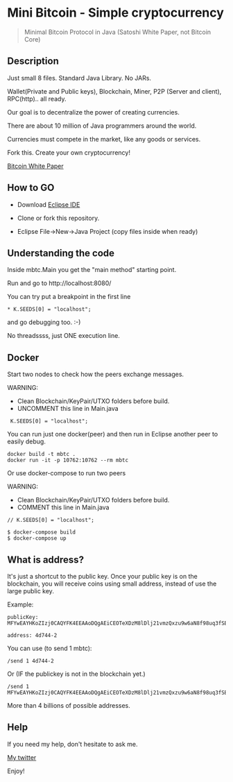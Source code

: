 # Mini Bitcoin - Simple cryptocurrency
> Minimal Bitcoin Protocol in Java (Satoshi White Paper, not Bitcoin Core)

## Description
Just small 8 files. Standard Java Library. No JARs.

Wallet(Private and Public keys), Blockchain, Miner, P2P (Server and client), RPC(http).. all ready.

Our goal is to decentralize the power of creating currencies. 

There are about 10 million of Java programmers around the world.

Currencies must compete in the market, like any goods or services. 

Fork this. Create your own cryptocurrency!

[Bitcoin White Paper](https://bitcoin.org/bitcoin.pdf)

## How to GO
* Download [Eclipse IDE](https://www.eclipse.org/downloads/)

* Clone or fork this repository.

* Eclipse File->New->Java Project (copy files inside when ready)

## Understanding the code
Inside mbtc.Main you get the "main method" starting point.

Run and go to http://localhost:8080/

You can try put a breakpoint in the first line 

```
* K.SEEDS[0] = "localhost";
```

and go debugging too. :-)

No threadssss, just ONE execution line.

## Docker
Start two nodes to check how the peers exchange messages. 

WARNING: 
* Clean Blockchain/KeyPair/UTXO folders before build.
* UNCOMMENT this line in Main.java

``` 
 K.SEEDS[0] = "localhost";
```

You can run just one docker(peer) and then run in Eclipse another peer to easily debug.

```
docker build -t mbtc .
docker run -it -p 10762:10762 --rm mbtc
```
Or use docker-compose to run two peers

WARNING:
* Clean Blockchain/KeyPair/UTXO folders before build. 
* COMMENT this line in Main.java

``` 
// K.SEEDS[0] = "localhost";

$ docker-compose build
$ docker-compose up
```

## What is address?
It's just a shortcut to the public key. Once your public key is on the blockchain, you will receive coins using small 
address, instead of use the large public key.

Example: 

```
publicKey: MFYwEAYHKoZIzj0CAQYFK4EEAAoDQgAEiCEOTeXDzM8lDlj21vmzQxzu9w6aN8f98uq3fSBwBQtL627QBvH0Rk8xsT9leiYtByp815SNPEcxS0cFXEm4IA==

address: 4d744-2
```
You can use (to send 1 mbtc):

```
/send 1 4d744-2 
```

Or (IF the publickey is not in the blockchain yet.)

```
/send 1 MFYwEAYHKoZIzj0CAQYFK4EEAAoDQgAEiCEOTeXDzM8lDlj21vmzQxzu9w6aN8f98uq3fSBwBQtL627QBvH0Rk8xsT9leiYtByp815SNPEcxS0cFXEm4IA==
```

More than 4 billions of possible addresses.

## Help

If you need my help, don't hesitate to ask me.

[My twitter](https://twitter.com/_oliberal)

Enjoy!